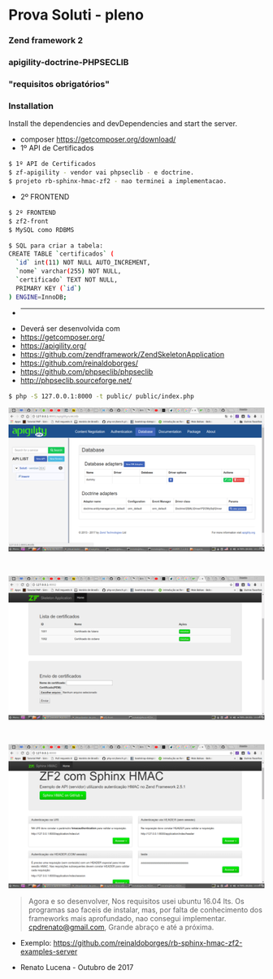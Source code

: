 # Prova Soluti - pleno
### Zend framework 2
### apigility-doctrine-PHPSECLIB
### "requisitos obrigatórios"
### Installation
Install the dependencies and devDependencies and start the server.
- composer 
https://getcomposer.org/download/
- 1º API de Certificados
```sh
$ 1º API de Certificados
$ zf-apigility - vendor vai phpseclib - e doctrine.
$ projeto rb-sphinx-hmac-zf2 - nao terminei a implementacao. 
```
- 2º FRONTEND 
```sh
$ 2º FRONTEND
$ zf2-front
$ MySQL como RDBMS
```
```sh
$ SQL para criar a tabela:
CREATE TABLE `certificados` (
  `id` int(11) NOT NULL AUTO_INCREMENT,
  `nome` varchar(255) NOT NULL,
  `certificado` TEXT NOT NULL,
  PRIMARY KEY (`id`)
) ENGINE=InnoDB;
```
- ***************************
- Deverá ser desenvolvida com
- https://getcomposer.org/
- https://apigility.org/
- https://github.com/zendframework/ZendSkeletonApplication
- https://github.com/reinaldoborges/
- https://github.com/phpseclib/phpseclib
- http://phpseclib.sourceforge.net/
```sh
$ php -S 127.0.0.1:8000 -t public/ public/index.php
```

<p align="center"><img src="apigility.png"></p>
<br>
<p align="center"><img src="front end zend.png"></p>
<br>
<p align="center"><img src="zend hmac.png"></p>

> Agora e so desenvolver,
> Nos requisitos usei ubuntu 16.04 lts.
> Os programas sao faceis de instalar, mas,
> por falta de conhecimento dos frameworks mais aprofundado, nao consegui implementar.
>cpdrenato@gmail.com, 
>Grande abraço e até a próxima.

- Exemplo: https://github.com/reinaldoborges/rb-sphinx-hmac-zf2-examples-server


- Renato Lucena  - Outubro de 2017


